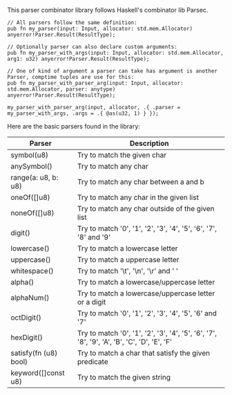 This parser combinator library follows Haskell's combinator lib Parsec.

```
// All parsers follow the same definition:
pub fn my_parser(input: Input, allocator: std.mem.Allocator) anyerror!Parser.Result(ResultType);

// Optionally parser can also declare custom arguments:
pub fn my_parser_with_args(input: Input, allocator: std.mem.Allocator, arg1: u32) anyerror!Parser.Result(ResultType);

// One of kind of argument a parser can take has argument is another Parser, comptime tuples are use for this:
pub fn my_parser_with_parser_arg(input: Input, allocator: std.mem.Allocator, parser: anytype) anyerror!Parser.Result(ResultType);

my_parser_with_parser_arg(input, allocator, .{ .parser = my_parser_with_args, .args = .{ @as(u32, 1) } });

```



Here are the basic parsers found in the library:

| Parser                | Description                                                                                 |
| --------------------- | ------------------------------------------------------------------------------------------- |
| symbol(u8)            | Try to match the given char                                                                 |
| anySymbol()           | Try to match any char                                                                       |
| range(a: u8, b: u8)   | Try to match any char between a and b                                                       |
| oneOf([]u8)           | Try to match any char in the given list                                                     |
| noneOf([]u8)          | Try to match any char outside of the given list                                             |
| digit()               | Try to match '0', '1', '2', '3', '4', '5', '6', '7', '8' and '9'                            |
| lowercase()           | Try to match a lowercase letter                                                             |
| uppercase()           | Try to match a uppercase letter                                                             |
| whitespace()          | Try to match '\t', '\n', '\r' and ' '                                                       |
| alpha()               | Try to match a lowercase/uppercase letter                                                   |
| alphaNum()            | Try to match a lowercase/uppercase letter or a digit                                        |
| octDigit()            | Try to match '0', '1', '2', '3', '4', '5', '6' and '7'                                      |
| hexDigit()            | Try to match '0', '1', '2', '3', '4', '5', '6', '7', '8', '9', 'A', 'B', 'C', 'D', 'E', 'F' |
| satisfy(fn (u8) bool) | Try to match a char that satisfy the given predicate                                        |
| keyword([]const u8)   | Try to match the given string                                                               |